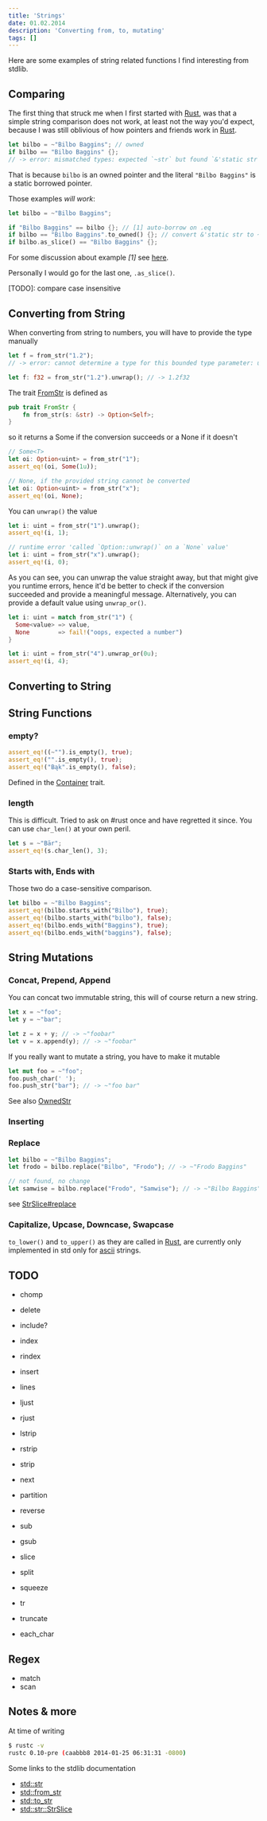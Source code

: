 ```yaml
---
title: 'Strings'
date: 01.02.2014
description: 'Converting from, to, mutating'
tags: []
---
```


Here are some examples of string related functions I find interesting from stdlib.

## Comparing

The first thing that struck me when I first started with [Rust](http://rust-lang.org), was that a simple string comparison does not work, at least not the way you'd expect, because I was still oblivious of how pointers and friends work in [Rust](http://rust-lang.org).

```rust
let bilbo = ~"Bilbo Baggins"; // owned
if bilbo == "Bilbo Baggins" {};
// -> error: mismatched types: expected `~str` but found `&'static str` (str storage differs: expected `~` but found `&'static `)
```
That is because `bilbo` is an owned pointer and the literal `"Bilbo Baggins"` is a static borrowed pointer.

Those examples *will work*:

```rust
let bilbo = ~"Bilbo Baggins";

if "Bilbo Baggins" == bilbo {}; // [1] auto-borrow on .eq
if bilbo == "Bilbo Baggins".to_owned() {}; // convert &'static str to ~str
if bilbo.as_slice() == "Bilbo Baggins" {};
```

For some discussion about example _[1]_ see [here](https://github.com/mozilla/rust/wiki/Meeting-weekly-2013-07-30#wiki--and-autoderef).

Personally I would go for the last one, `.as_slice()`.

[TODO]: compare case insensitive

## Converting from String

When converting from string to numbers, you will have to provide the type manually

```rust
let f = from_str("1.2");
// -> error: cannot determine a type for this bounded type parameter: unconstrained type

let f: f32 = from_str("1.2").unwrap(); // -> 1.2f32
```

The trait [FromStr](http://static.rust-lang.org/doc/master/std/from_str/trait.FromStr.html) is defined as

```rust
pub trait FromStr {
    fn from_str(s: &str) -> Option<Self>;
}
```

so it returns a Some<T> if the conversion succeeds or a None if it doesn't

```rust
// Some<T>
let oi: Option<uint> = from_str("1");
assert_eq!(oi, Some(1u));

// None, if the provided string cannot be converted
let oi: Option<uint> = from_str("x");
assert_eq!(oi, None);
```

You can `unwrap()` the value

```rust
let i: uint = from_str("1").unwrap();
assert_eq!(i, 1);

// runtime error 'called `Option::unwrap()` on a `None` value'
let i: uint = from_str("x").unwrap();
assert_eq!(i, 0);
```

As you can see, you can unwrap the value straight away, but that might give you runtime errors, hence it'd be better to check if the conversion succeeded and provide a meaningful message. Alternatively, you can provide a default value using `unwrap_or()`.

```rust
let i: uint = match from_str("1") {
  Some<value> => value,
  None        => fail!("oops, expected a number")
}

let i: uint = from_str("4").unwrap_or(0u);
assert_eq!(i, 4);
```

## Converting to String

## String Functions

### empty?

```rust
assert_eq!((~"").is_empty(), true);
assert_eq!("".is_empty(), true);
assert_eq!("Bąk".is_empty(), false);
```

Defined in the [Container](http://static.rust-lang.org/doc/master/std/container/trait.Container.html#method.is_empty) trait.

### length
This is difficult. Tried to ask on #rust once and have regretted it since. You can use `char_len()` at your own peril.

```rust
let s = ~"Bär";
assert_eq!(s.char_len(), 3);
```

### Starts with, Ends with

Those two do a case-sensitive comparison.

```rust
let bilbo = ~"Bilbo Baggins";
assert_eq!(bilbo.starts_with("Bilbo"), true);
assert_eq!(bilbo.starts_with("bilbo"), false);
assert_eq!(bilbo.ends_with("Baggins"), true);
assert_eq!(bilbo.ends_with("baggins"), false);
```


## String Mutations

### Concat, Prepend, Append

You can concat two immutable string, this will of course return a new string.

```rust
let x = ~"foo";
let y = ~"bar";

let z = x + y; // -> ~"foobar"
let v = x.append(y); // -> ~"foobar"
```

If you really want to mutate a string, you have to make it mutable

```rust
let mut foo = ~"foo";
foo.push_char(' ');
foo.push_str("bar"); // -> ~"foo bar"
```

See also [OwnedStr](http://static.rust-lang.org/doc/master/std/str/trait.OwnedStr.html)

### Inserting

### Replace

```rust
let bilbo = ~"Bilbo Baggins";
let frodo = bilbo.replace("Bilbo", "Frodo"); // -> ~"Frodo Baggins"

// not found, no change
let samwise = bilbo.replace("Frodo", "Samwise"); // -> ~"Bilbo Baggins"
```

see [StrSlice#replace](http://static.rust-lang.org/doc/master/std/str/trait.StrSlice.html#tymethod.replace)

### Capitalize, Upcase, Downcase, Swapcase
`to_lower()` and `to_upper()` as they are called in [Rust](http://rust-lang.org), are currently only implemented in std only for [ascii](http://static.rust-lang.org/doc/master/std/ascii/struct.Ascii.html#method.to_lower) strings.

## TODO

* chomp
* delete

* include?
* index
* rindex

* insert
* lines
* ljust
* rjust
* lstrip
* rstrip
* strip
* next
* partition
* reverse
* sub
* gsub
* slice
* split
* squeeze
* tr
* truncate

* each_char

## Regex
* match 
* scan

## Notes & more
At time of writing 

```bash
$ rustc -v
rustc 0.10-pre (caabbb8 2014-01-25 06:31:31 -0800)
```

Some links to the stdlib documentation

* [std::str](http://static.rust-lang.org/doc/master/std/str/index.html)
* [std::from_str](http://static.rust-lang.org/doc/master/std/from_str/trait.FromStr.html)
* [std::to_str](http://static.rust-lang.org/doc/master/std/to_str/trait.ToStr.html)
* [std::str::StrSlice](http://static.rust-lang.org/doc/master/std/str/trait.StrSlice.html)
